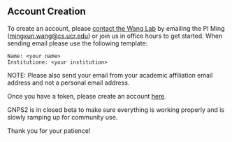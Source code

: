 ## Account Creation

To create an account, please [contact the Wang Lab](contact.md) by emailing the PI Ming (mingxun.wang@cs.ucr.edu) or join us in office hours to get started. When sending email please use the following template:

```
Name: <your name>
Institutione: <your institution>
```

NOTE: Please also send your email from your academic affiliation email address and not a personal email address.

Once you have a token, please create an account [here](https://gnps2.org/user/signup).

GNPS2 is in closed beta to make sure everything is working properly and is slowly ramping up for community use. 

Thank you for your patience!
